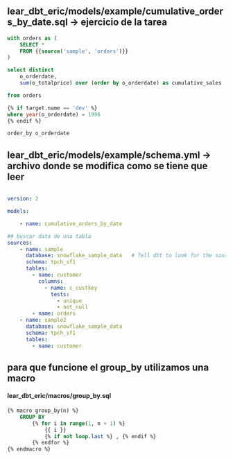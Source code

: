 

## lear_dbt_eric/models/example/cumulative_orders_by_date.sql    ->  ejercicio de la tarea

```sql
with orders as (
    SELECT *
    FROM {{source('sample', 'orders')}}
)

select distinct
    o_orderdate,
    sum(o_totalprice) over (order by o_orderdate) as cumulative_sales

from orders

{% if target.name == 'dev' %}
where year(o_orderdate) = 1996
{% endif %}

order_by o_orderdate
```


## lear_dbt_eric/models/example/schema.yml          ->  archivo donde se modifica como se tiene que leer 
```yml

version: 2

models:

    - name: cumulative_orders_by_date

## buscar data de una tabla
sources:
    - name: sample
      database: snowflake_sample_data   # Tell dbt to look for the source in the "raw" database
      schema: tpch_sf1
      tables:
        - name: customer
          columns:
            - name: c_custkey
              tests:
                - unique
                - not_null
        - name: orders
    - name: sample2
      database: snowflake_sample_data
      schema: tpch_sf1
      tables:
        - name: customer
```


## para que funcione el group_by utilizamos una macro

#### lear_dbt_eric/macros/group_by.sql

```sql
{% macro group_by(n) %}
    GROUP BY
        {% for i in range(1, n + 1) %} 
            {{ i }}
            {% if not loop.last %} , {% endif %}
        {% endfor %}
{% endmacro %}
```
